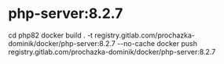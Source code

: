 # php-server:8.2.7
cd php82
docker build . -t registry.gitlab.com/prochazka-dominik/docker/php-server:8.2.7 --no-cache
docker push registry.gitlab.com/prochazka-dominik/docker/php-server:8.2.7
